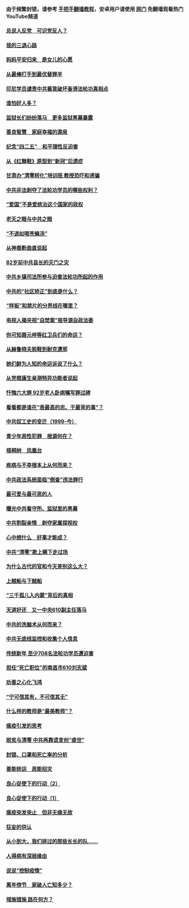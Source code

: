 #### 由于频繁封锁，请参考 [手把手翻墙教程](https://github.com/gfw-breaker/guides/wiki/)，安卓用户请使用 [网门](https://github.com/gfw-breaker/nogfw/blob/master/dl.md?t=05021201) 免翻墙观看热门YouTube频道 

#### [总说人反党　可识党反人？](../pages/19/423820.md?t=05021201) 

#### [我的三退心路](../pages/19/423876.md?t=05021201) 

#### [妈妈平安归来　是女儿的心愿](../pages/19/423947.md?t=05021201) 

#### [从最棒打手到最优替罪羊](../pages/19/423819.md?t=05021201) 

#### [印尼学员谴责中共蓄意破坏香港法轮功真相点](../pages/19/423902.md?t=05021201) 

#### [谁怕好人多？](../pages/19/423774.md?t=05021201) 

#### [监狱长们纷纷落马　更多监狱黑幕暴露](../pages/19/423787.md?t=05021201) 

#### [善良智慧　家庭幸福的源泉](../pages/19/423632.md?t=05021201) 

#### [纪念“四二五”　和平理性反迫害](../pages/19/423660.md?t=05021201) 

#### [从《红舞鞋》原型到“新冠”后遗症](../pages/19/423509.md?t=05021201) 

#### [甘肃办“清零转化”培训班 教授恐吓和诱骗](../pages/19/423498.md?t=05021201) 

#### [中共非法剥夺了法轮功学员的哪些权利？](../pages/19/423392.md?t=05021201) 

#### [“爱国”不是爱统治这个国家的政权](../pages/19/423029.md?t=05021201) 

#### [老天之眼与中共之眼](../pages/19/423378.md?t=05021201) 

#### [“不退如喝苍蝇汤”](../pages/19/423287.md?t=05021201) 

#### [从神兽断曲直说起](../pages/19/423201.md?t=05021201) 

#### [82岁前中共县长的灭门之灾](../pages/19/423055.md?t=05021201) 

#### [中共乡镇司法所参与迫害法轮功所起的作用](../pages/19/423064.md?t=05021201) 

#### [中共的“社区矫正”到底是什么？](../pages/19/422870.md?t=05021201) 

#### [“样板”和禁片的分界线在哪里？](../pages/19/422704.md?t=05021201) 

#### [电视人揭央视“自焚案”报导源自政法委](../pages/19/422770.md?t=05021201) 

#### [你可知聂元梓等红卫兵们的命运？](../pages/19/422848.md?t=05021201) 

#### [从赫鲁晓夫脱鞋到耐克遭邪](../pages/19/422826.md?t=05021201) 

#### [她们鲜为人知的命运诉说了什么？](../pages/19/422754.md?t=05021201) 

#### [从党棍康生亲测特异功能者说起](../pages/19/422657.md?t=05021201) 

#### [忏悔六大罪 92岁老人卧病嘱写罪过碑](../pages/19/422750.md?t=05021201) 

#### [看看都是谁在“表最高的忠、干最背的事”？](../pages/19/422703.md?t=05021201) 

#### [中共奴工史的变迁（1999-今）](../pages/19/422656.md?t=05021201) 

#### [青少年恶性犯罪　根源何在？](../pages/19/422449.md?t=05021201) 

#### [梧桐树　凤凰台](../pages/19/422442.md?t=05021201) 

#### [疾病与不幸根本上从何而来？](../pages/19/422438.md?t=05021201) 

#### [中共政法系统面临“倒查”违法罪行](../pages/19/422497.md?t=05021201) 

#### [最可爱与最可恶的人](../pages/19/422448.md?t=05021201) 

#### [曝光中共看守所、监狱里的黑幕](../pages/19/422390.md?t=05021201) 

#### [中共割裂亲情　剥夺家属探视权](../pages/19/422364.md?t=05021201) 

#### [心中想什么　好事才能成？](../pages/19/422318.md?t=05021201) 

#### [中共“清零”欺上瞒下走过场](../pages/19/422306.md?t=05021201) 

#### [为什么古代的官和今天差别这么大？](../pages/19/422228.md?t=05021201) 

#### [上贼船与下贼船](../pages/19/422276.md?t=05021201) 

#### [“三千孤儿入内蒙”背后的真相](../pages/19/422229.md?t=05021201) 

#### [天道好还　又一中央610副主任落马](../pages/19/422155.md?t=05021201) 

#### [中共的洗脑术从何而来？](../pages/19/422154.md?t=05021201) 

#### [中共无底线监控和收集个人信息](../pages/19/422039.md?t=05021201) 

#### [传统新年 至少708名法轮功学员遭迫害](../pages/19/421946.md?t=05021201) 

#### [担任“死亡职位”的南昌市610刘志斌](../pages/19/421957.md?t=05021201) 

#### [劝善之心化飞鸿](../pages/19/421164.md?t=05021201) 

#### [“宁可信其有，不可信其无”](../pages/19/421691.md?t=05021201) 

#### [什么样的教师是“最美教师”？](../pages/19/421755.md?t=05021201) 

#### [瘟疫引发的思考](../pages/19/421594.md?t=05021201) 

#### [脱贫与清零 中共再靠谎言创“盛世”](../pages/19/421590.md?t=05021201) 

#### [封锁、口罩和死亡率的分析](../pages/19/421495.md?t=05021201) 

#### [善能转运　恶能招灾](../pages/19/421334.md?t=05021201) 

#### [良心促使下的行动（2）](../pages/19/421361.md?t=05021201) 

#### [良心促使下的行动（1）](../pages/19/421302.md?t=05021201) 

#### [瘟疫突发突止　但非无缘无故](../pages/19/421281.md?t=05021201) 

#### [狂妄的供认](../pages/19/421199.md?t=05021201) 

#### [从小到大，我们排过的那些长长的队……](../pages/19/421243.md?t=05021201) 

#### [人得病有深层缘由](../pages/19/420864.md?t=05021201) 

#### [说说“控制疫情”](../pages/19/420831.md?t=05021201) 

#### [离年傍节　家破人亡知多少？](../pages/19/420563.md?t=05021201) 

#### [措施错施  路在何方？](../pages/19/420076.md?t=05021201) 

